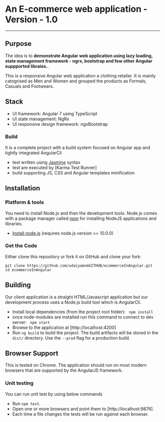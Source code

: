 # An E-commerce web application - Version - 1.0

***

## Purpose

The idea is to **demonstrate Angular web application using lazy loading, state management framework - ngrx, bootstrap and few other Angular suppported libraies.**. 

This is a responsive Angular web application a clothing retailer. It is mainly catogrised as Men and Women and grouped the products as Formals, Casuals and Footwears.

## Stack

* UI framework: Angular 7 using TypeScript
* UI state management: NgRx 
* UI responsive design framework: ngxBootstrap

### Build

It is a complete project with a build system focused on Angular app and tightly integrated AngularCli
* test written using [Jasmine](http://jasmine.github.io/) syntax
* test are executed by [Karma Test Runner]
* build supporting JS, CSS and Angular templates minification

## Installation

### Platform & tools

You need to install Node.js and then the development tools. Node.js comes with a package manager called [npm](http://npmjs.org) for installing NodeJS applications and libraries.
* [Install node.js](http://nodejs.org/download/) (requires node.js version >= 10.0.0)

### Get the Code

Either clone this repository or fork it on GitHub and clone your fork:

```
git clone https://github.com/udaiyamnmGITHUB/ecommerceInAngular.git
cd ecommerceInAngular
```

## Building
Our client application is a straight HTML/Javascript application but our development process uses a Node.js build tool
which is AngularCli. 

* Install local dependencies (from the project root folder):  ` npm install`
* once node-modules are installed run this command to connect to dev server:  ` npm start`
* Browse to the application at [http://localhost:4200]
* Run `ng build` to build the project. The build artifacts will be stored in the `dist/` directory. Use the `--prod` flag for a production build.


## Browser Support
This is tested on Chrome. 
The application should run on most modern browsers that are supported by the AngularJS framework.

### Unit testing
You can run unit test by using below commands

* Run `npm test`.
* Open one or more browsers and point them to [http://localhost:9876].
* Each time a file changes the tests will be run against each browser.

